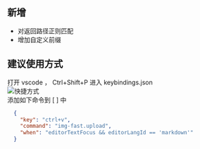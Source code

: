 ## 新增
- 对返回路径正则匹配
- 增加自定义前缀

## 建议使用方式
打开 vscode ， Ctrl+Shift+P 进入 keybindings.json  
![快捷方式](https://zxsos.pages.dev/file/pic/1747486818389_20250517210011244.webp)  
添加如下命令到 [ ] 中
```json 
  {
    "key": "ctrl+v",
    "command": "img-fast.upload",
    "when": "editorTextFocus && editorLangId == 'markdown'"
  }
```


